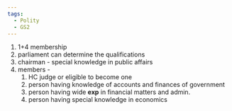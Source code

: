 ```yaml
---
tags:
  - Polity
  - GS2
---
```

1. 1+4 membership
2. parliament can determine the qualifications
3. chairman - special knowledge in public affairs
4. members - 
	1. HC judge or eligible to become one
	2. person having knowledge of accounts and finances of government
	3. person having wide **exp** in financial matters and admin.
	4. person having special knowledge in economics

